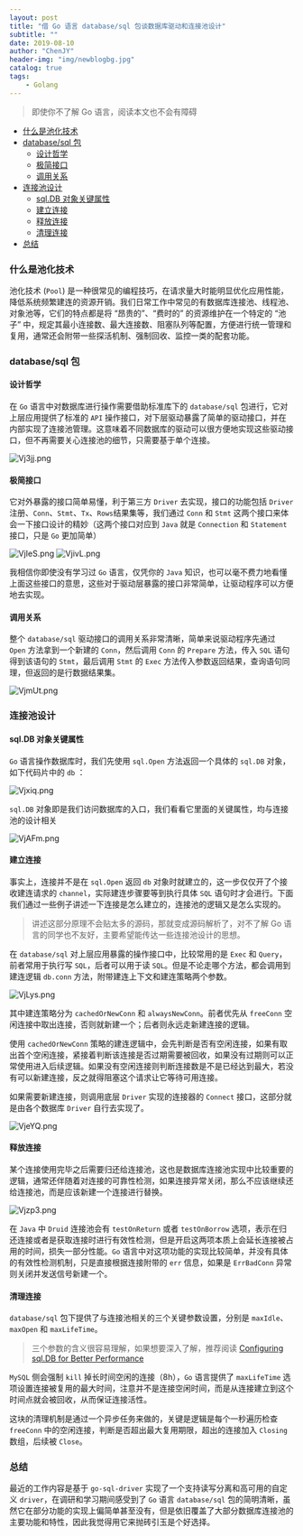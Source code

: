 ```yaml
---
layout: post
title: "借 Go 语言 database/sql 包谈数据库驱动和连接池设计"
subtitle: ""
date: 2019-08-10
author: "ChenJY"
header-img: "img/newblogbg.jpg"
catalog: true
tags: 
    - Golang
---
```


> 即使你不了解 Go 语言，阅读本文也不会有障碍

- [什么是池化技术](#什么是池化技术)
- [database/sql 包](#databasesql-包)
    - [设计哲学](#设计哲学)
    - [极简接口](#极简接口)
    - [调用关系](#调用关系)
- [连接池设计](#连接池设计)
    - [sql.DB 对象关键属性](#sqldb-对象关键属性)
    - [建立连接](#建立连接)
    - [释放连接](#释放连接)
    - [清理连接](#清理连接)
- [总结](#总结)

### 什么是池化技术
池化技术 (`Pool`) 是一种很常见的编程技巧，在请求量大时能明显优化应用性能，降低系统频繁建连的资源开销。我们日常工作中常见的有数据库连接池、线程池、对象池等，它们的特点都是将 “昂贵的”、“费时的” 的资源维护在一个特定的 “池子” 中，规定其最小连接数、最大连接数、阻塞队列等配置，方便进行统一管理和复用，通常还会附带一些探活机制、强制回收、监控一类的配套功能。

### database/sql 包
#### 设计哲学
在 `Go` 语言中对数据库进行操作需要借助标准库下的 `database/sql` 包进行，它对上层应用提供了标准的 `API` 操作接口，对下层驱动暴露了简单的驱动接口，并在内部实现了连接池管理。这意味着不同数据库的驱动可以很方便地实现这些驱动接口，但不再需要关心连接池的细节，只需要基于单个连接。

![Vj3jj.png](https://ss.im5i.com/2021/08/17/Vj3jj.png)

#### 极简接口
它对外暴露的接口简单易懂，利于第三方 `Driver` 去实现，接口的功能包括 `Driver` 注册、`Conn`、`Stmt`、`Tx`、`Rows`结果集等，我们通过 `Conn` 和 `Stmt` 这两个接口来体会一下接口设计的精妙（这两个接口对应到 `Java` 就是 `Connection` 和 `Statement` 接口，只是 `Go` 更加简单）

![VjIeS.png](https://ss.im5i.com/2021/08/17/VjIeS.png)
![VjivL.png](https://ss.im5i.com/2021/08/17/VjivL.png)

我相信你即使没有学习过 `Go` 语言，仅凭你的 `Java` 知识，也可以毫不费力地看懂上面这些接口的意思，这些对于驱动层暴露的接口非常简单，让驱动程序可以方便地去实现。

#### 调用关系
整个 `database/sql` 驱动接口的调用关系非常清晰，简单来说驱动程序先通过 `Open` 方法拿到一个新建的 `Conn`，然后调用 `Conn` 的 `Prepare` 方法，传入 `SQL` 语句得到该语句的 `Stmt`，最后调用 `Stmt` 的 `Exec` 方法传入参数返回结果，查询语句同理，但返回的是行数据结果集。

![VjmUt.png](https://ss.im5i.com/2021/08/17/VjmUt.png)

### 连接池设计
#### sql.DB 对象关键属性
`Go` 语言操作数据库时，我们先使用 `sql.Open` 方法返回一个具体的 `sql.DB` 对象，如下代码片中的 `db` ：

![Vjxiq.png](https://ss.im5i.com/2021/08/17/Vjxiq.png)

`sql.DB` 对象即是我们访问数据库的入口，我们看看它里面的关键属性，均与连接池的设计相关

![VjAFm.png](https://ss.im5i.com/2021/08/17/VjAFm.png)

#### 建立连接
事实上，连接并不是在 `sql.Open` 返回 `db` 对象时就建立的，这一步仅仅开了个接收建连请求的 `channel`，实际建连步骤要等到执行具体 `SQL` 语句时才会进行。下面我们通过一些例子讲述一下连接是怎么建立的，连接池的逻辑又是怎么实现的。

> 讲述这部分原理不会贴太多的源码，那就变成源码解析了，对不了解 Go 语言的同学也不友好，主要希望能传达一些连接池设计的思想。

在 `database/sql` 对上层应用暴露的操作接口中，比较常用的是 `Exec` 和 `Query`，前者常用于执行写 `SQL`，后者可以用于读 `SQL`。但是不论走哪个方法，都会调用到建连逻辑 `db.conn` 方法，附带建连上下文和建连策略两个参数。

![VjLys.png](https://ss.im5i.com/2021/08/17/VjLys.png)

其中建连策略分为 `cachedOrNewConn` 和 `alwaysNewConn`。前者优先从 `freeConn` 空闲连接中取出连接，否则就新建一个；后者则永远走新建连接的逻辑。

使用 `cachedOrNewConn` 策略的建连逻辑中，会先判断是否有空闲连接，如果有取出首个空闲连接，紧接着判断该连接是否过期需要被回收，如果没有过期则可以正常使用进入后续逻辑。如果没有空闲连接则判断连接数是不是已经达到最大，若没有可以新建连接，反之就得阻塞这个请求让它等待可用连接。

如果需要新建连接，则调用底层 `Driver` 实现的连接器的 `Connect` 接口，这部分就是由各个数据库 `Driver` 自行去实现了。

![VjeYQ.png](https://ss.im5i.com/2021/08/17/VjeYQ.png)

#### 释放连接
某个连接使用完毕之后需要归还给连接池，这也是数据库连接池实现中比较重要的逻辑，通常还伴随着对连接的可靠性检测，如果连接异常关闭，那么不应该继续还给连接池，而是应该新建一个连接进行替换。

![Vjzp3.png](https://ss.im5i.com/2021/08/17/Vjzp3.png)

在 `Java` 中 `Druid` 连接池会有 `testOnReturn` 或者 `testOnBorrow` 选项，表示在归还连接或者是获取连接时进行有效性检测，但是开启这两项本质上会延长连接被占用的时间，损失一部分性能。`Go` 语言中对这项功能的实现比较简单，并没有具体的有效性检测机制，只是直接根据连接附带的 `err` 信息，如果是 `ErrBadConn` 异常则关闭并发送信号新建一个。

#### 清理连接
`database/sql` 包下提供了与连接池相关的三个关键参数设置，分别是 `maxIdle`、`maxOpen` 和 `maxLifeTime`。

> 三个参数的含义很容易理解，如果想要深入了解，推荐阅读 [Configuring sql.DB for Better Performance](https://www.alexedwards.net/blog/configuring-sqldb)

`MySQL` 侧会强制 `kill` 掉长时间空闲的连接（8h），`Go` 语言提供了 `maxLifeTime` 选项设置连接被复用的最大时间，注意并不是连接空闲时间，而是从连接建立到这个时间点就会被回收，从而保证连接活性。

这块的清理机制是通过一个异步任务来做的，关键是逻辑是每个一秒遍历检查 `freeConn` 中的空闲连接，判断是否超出最大复用期限，超出的连接加入 `Closing` 数组，后续被 `Close`。

### 总结
最近的工作内容是基于 `go-sql-driver` 实现了一个支持读写分离和高可用的自定义 `driver`，在调研和学习期间感受到了 `Go` 语言 `database/sql` 包的简明清晰，虽然它在部分功能的实现上偏简单甚至没有，但是依旧覆盖了大部分数据库连接池的主要功能和特性，因此我觉得用它来抛砖引玉是个好选择。



